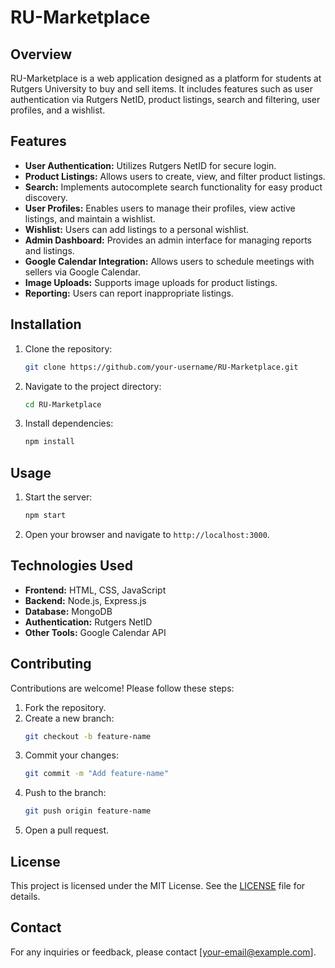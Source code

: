# RU-Marketplace

## Overview

RU-Marketplace is a web application designed as a platform for students at Rutgers University to buy and sell items. It includes features such as user authentication via Rutgers NetID, product listings, search and filtering, user profiles, and a wishlist.

## Features

*   **User Authentication:** Utilizes Rutgers NetID for secure login.
*   **Product Listings:** Allows users to create, view, and filter product listings.
*   **Search:** Implements autocomplete search functionality for easy product discovery.
*   **User Profiles:** Enables users to manage their profiles, view active listings, and maintain a wishlist.
*   **Wishlist:** Users can add listings to a personal wishlist.
*   **Admin Dashboard:** Provides an admin interface for managing reports and listings.
*   **Google Calendar Integration:** Allows users to schedule meetings with sellers via Google Calendar.
*   **Image Uploads:** Supports image uploads for product listings.
*   **Reporting:** Users can report inappropriate listings.

## Installation

1. Clone the repository:
   ```bash
   git clone https://github.com/your-username/RU-Marketplace.git
   ```
2. Navigate to the project directory:
   ```bash
   cd RU-Marketplace
   ```
3. Install dependencies:
   ```bash
   npm install
   ```

## Usage

1. Start the server:
   ```bash
   npm start
   ```
2. Open your browser and navigate to `http://localhost:3000`.

## Technologies Used

* **Frontend:** HTML, CSS, JavaScript
* **Backend:** Node.js, Express.js
* **Database:** MongoDB
* **Authentication:** Rutgers NetID
* **Other Tools:** Google Calendar API

## Contributing

Contributions are welcome! Please follow these steps:

1. Fork the repository.
2. Create a new branch:
   ```bash
   git checkout -b feature-name
   ```
3. Commit your changes:
   ```bash
   git commit -m "Add feature-name"
   ```
4. Push to the branch:
   ```bash
   git push origin feature-name
   ```
5. Open a pull request.

## License

This project is licensed under the MIT License. See the [LICENSE](LICENSE) file for details.

## Contact

For any inquiries or feedback, please contact [your-email@example.com].
